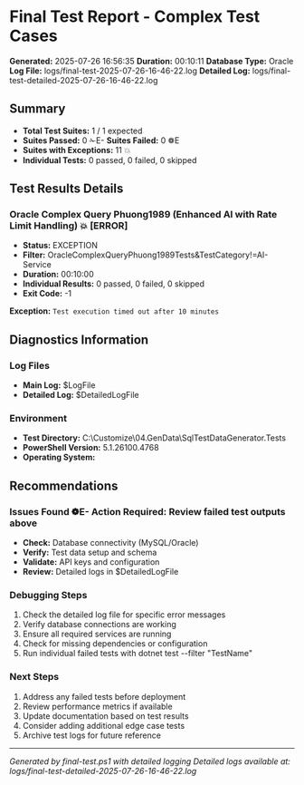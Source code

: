 # Final Test Report - Complex Test Cases

**Generated:** 2025-07-26 16:56:35
**Duration:** 00:10:11
**Database Type:** Oracle
**Log File:** logs/final-test-2025-07-26-16-46-22.log
**Detailed Log:** logs/final-test-detailed-2025-07-26-16-46-22.log

## Summary
- **Total Test Suites:** 1 / 1 expected
- **Suites Passed:** 0 ✁E- **Suites Failed:** 0 ❁E 
- **Suites with Exceptions:** 11 💥
- **Individual Tests:** 0 passed, 0 failed, 0 skipped

## Test Results Details

### Oracle Complex Query Phuong1989 (Enhanced AI with Rate Limit Handling) 💥 [ERROR]

- **Status:** EXCEPTION
- **Filter:** OracleComplexQueryPhuong1989Tests&TestCategory!=AI-Service
- **Duration:** 00:10:00
- **Individual Results:** 0 passed, 0 failed, 0 skipped
- **Exit Code:** -1

**Exception:**
`
Test execution timed out after 10 minutes
`

## Diagnostics Information

### Log Files
- **Main Log:** $LogFile
- **Detailed Log:** $DetailedLogFile

### Environment
- **Test Directory:** C:\Customize\04.GenData\SqlTestDataGenerator.Tests
- **PowerShell Version:** 5.1.26100.4768
- **Operating System:** 

## Recommendations
### Issues Found ❁E- **Action Required:** Review failed test outputs above
- **Check:** Database connectivity (MySQL/Oracle)
- **Verify:** Test data setup and schema
- **Validate:** API keys and configuration
- **Review:** Detailed logs in $DetailedLogFile

### Debugging Steps
1. Check the detailed log file for specific error messages
2. Verify database connections are working
3. Ensure all required services are running
4. Check for missing dependencies or configuration
5. Run individual failed tests with dotnet test --filter "TestName"

### Next Steps
1. Address any failed tests before deployment
2. Review performance metrics if available
3. Update documentation based on test results
4. Consider adding additional edge case tests
5. Archive test logs for future reference

---
*Generated by final-test.ps1 with detailed logging*
*Detailed logs available at: logs/final-test-detailed-2025-07-26-16-46-22.log*

